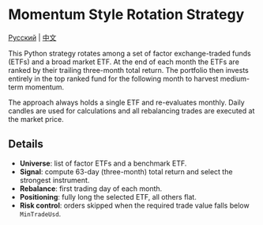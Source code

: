 # Momentum Style Rotation Strategy

[Русский](README_ru.md) | [中文](README_zh.md)

This Python strategy rotates among a set of factor exchange​-traded funds (ETFs) and a broad market ETF. At the end of each month the ETFs are ranked by their trailing three-month total return. The portfolio then invests entirely in the top ranked fund for the following month to harvest medium-term momentum.

The approach always holds a single ETF and re-evaluates monthly. Daily candles are used for calculations and all rebalancing trades are executed at the market price.

## Details

- **Universe**: list of factor ETFs and a benchmark ETF.
- **Signal**: compute 63-day (three-month) total return and select the strongest instrument.
- **Rebalance**: first trading day of each month.
- **Positioning**: fully long the selected ETF, all others flat.
- **Risk control**: orders skipped when the required trade value falls below `MinTradeUsd`.
